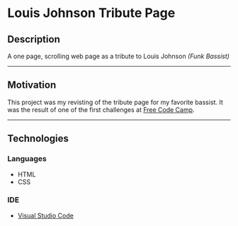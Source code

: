 # Louis Johnson Tribute Page

## Description
A one page, scrolling web page as a tribute to Louis Johnson *(Funk Bassist)* 

---
## Motivation                                                            
This project was my revisting of the tribute page for my favorite bassist.  It was the result of one of the first challenges at [Free Code Camp](https://www.freecodecamp.org/challenges/learn-how-freecodecamp-works).    

---
## Technologies
### Languages
* HTML
* CSS

### IDE
* [Visual Studio Code](https://code.visualstudio.com/)
